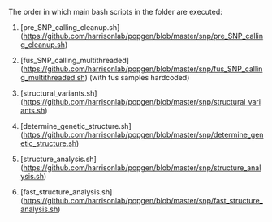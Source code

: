 The order in which main bash scripts in the folder are executed:

1) [pre_SNP_calling_cleanup.sh] (https://github.com/harrisonlab/popgen/blob/master/snp/pre_SNP_calling_cleanup.sh)

2) [fus_SNP_calling_multithreaded] (https://github.com/harrisonlab/popgen/blob/master/snp/fus_SNP_calling_multithreaded.sh) (with fus samples hardcoded)

3) [structural_variants.sh] (https://github.com/harrisonlab/popgen/blob/master/snp/structural_variants.sh)

4) [determine_genetic_structure.sh] (https://github.com/harrisonlab/popgen/blob/master/snp/determine_genetic_structure.sh)

5) [structure_analysis.sh] (https://github.com/harrisonlab/popgen/blob/master/snp/structure_analysis.sh)

6) [fast_structure_analysis.sh] (https://github.com/harrisonlab/popgen/blob/master/snp/fast_structure_analysis.sh)

